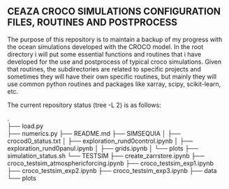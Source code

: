 ## CEAZA CROCO SIMULATIONS CONFIGURATION FILES, ROUTINES AND POSTPROCESS

The purpose of this repository is to maintain a backup of my progress with the ocean simulations developed with the CROCO model. 
In the root directory i will put some essential functions and routines that i have developed for the use and postprocess of typical croco simulations. 
Given that routines, the subdirectories are related to specific projects and sometimes they will have their own specific routines, but mainly they will use common python
routines and packages like xarray, scipy, scikit-learn, etc. 


The current repository status (tree -L 2) is as follows: 

. \
├── load.py \
├── numerics.py 
├── README.md 
├── SIMSEQUIA 
│   ├── crocod0_status.txt 
│   ├── exploration_rund0control.ipynb 
│   ├── exploration_rund0panul.ipynb 
│   ├── grids.ipynb 
│   └── plots 
├── simulation_status.sh 
└── TESTSIM 
    ├── create_zarrstore.ipynb 
    ├── croco_testsim_atmosphericforcing.ipynb 
    ├── croco_testsim_exp1.ipynb 
    ├── croco_testsim_exp2.ipynb 
    ├── croco_testsim_exp3.ipynb 
    ├── data 
    └── plots 